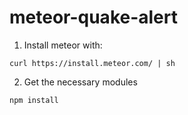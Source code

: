 # meteor-quake-alert

1. Install meteor with:

`curl https://install.meteor.com/ | sh`

2. Get the necessary modules

`npm install`
